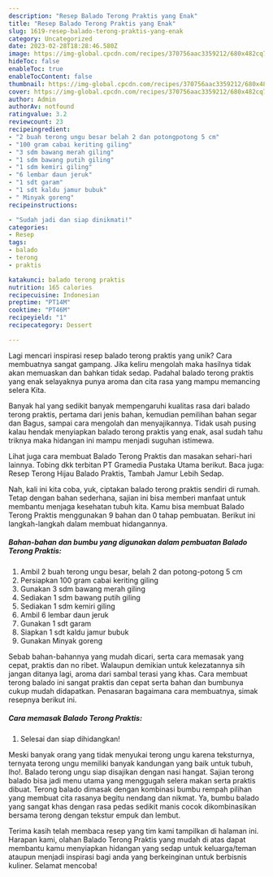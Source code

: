 ```yaml
---
description: "Resep Balado Terong Praktis yang Enak"
title: "Resep Balado Terong Praktis yang Enak"
slug: 1619-resep-balado-terong-praktis-yang-enak
category: Uncategorized
date: 2023-02-28T18:28:46.580Z
image: https://img-global.cpcdn.com/recipes/370756aac3359212/680x482cq70/balado-terong-praktis-foto-resep-utama.jpg
hideToc: false
enableToc: true
enableTocContent: false
thumbnail: https://img-global.cpcdn.com/recipes/370756aac3359212/680x482cq70/balado-terong-praktis-foto-resep-utama.jpg
cover: https://img-global.cpcdn.com/recipes/370756aac3359212/680x482cq70/balado-terong-praktis-foto-resep-utama.jpg
author: Admin
authorAv: notfound
ratingvalue: 3.2
reviewcount: 23
recipeingredient:
- "2 buah terong ungu besar belah 2 dan potongpotong 5 cm"
- "100 gram cabai keriting giling"
- "3 sdm bawang merah giling"
- "1 sdm bawang putih giling"
- "1 sdm kemiri giling"
- "6 lembar daun jeruk"
- "1 sdt garam"
- "1 sdt kaldu jamur bubuk"
- " Minyak goreng"
recipeinstructions:

- "Sudah jadi dan siap dinikmati!"
categories:
- Resep
tags:
- balado
- terong
- praktis

katakunci: balado terong praktis 
nutrition: 165 calories
recipecuisine: Indonesian
preptime: "PT14M"
cooktime: "PT46M"
recipeyield: "1"
recipecategory: Dessert

---
```





Lagi mencari inspirasi resep balado terong praktis yang unik? Cara membuatnya sangat gampang. Jika keliru mengolah maka hasilnya tidak akan memuaskan dan bahkan tidak sedap. Padahal balado terong praktis yang enak selayaknya punya aroma dan cita rasa yang mampu memancing selera Kita.





Banyak hal yang sedikit banyak mempengaruhi kualitas rasa dari balado terong praktis, pertama dari jenis bahan, kemudian pemilihan bahan segar dan Bagus, sampai cara mengolah dan menyajikannya. Tidak usah pusing kalau hendak menyiapkan balado terong praktis yang enak,      asal sudah tahu triknya maka hidangan ini mampu menjadi suguhan istimewa.














Lihat juga cara membuat Balado Terong Praktis dan masakan sehari-hari lainnya. Tobing dkk terbitan PT Gramedia Pustaka Utama berikut. Baca juga: Resep Terong Hijau Balado Praktis, Tambah Jamur Lebih Sedap.






Nah, kali ini kita coba, yuk, ciptakan balado terong praktis sendiri di rumah. Tetap dengan bahan sederhana, sajian ini bisa memberi manfaat untuk membantu menjaga kesehatan tubuh kita. Kamu bisa membuat Balado Terong Praktis menggunakan 9 bahan dan 0 tahap pembuatan. Berikut ini langkah-langkah dalam membuat hidangannya.

<!--inarticleads1-->

##### Bahan-bahan dan bumbu yang digunakan dalam pembuatan Balado Terong Praktis:

1. Ambil 2 buah terong ungu besar, belah 2 dan potong-potong 5 cm
1. Persiapkan 100 gram cabai keriting giling
1. Gunakan 3 sdm bawang merah giling
1. Sediakan 1 sdm bawang putih giling
1. Sediakan 1 sdm kemiri giling
1. Ambil 6 lembar daun jeruk
1. Gunakan 1 sdt garam
1. Siapkan 1 sdt kaldu jamur bubuk
1. Gunakan  Minyak goreng


Sebab bahan-bahannya yang mudah dicari, serta cara memasak yang cepat, praktis dan no ribet. Walaupun demikian untuk kelezatannya sih jangan ditanya lagi, aroma dari sambal terasi yang khas. Cara membuat terong balado ini sangat praktis dan cepat serta bahan dan bumbunya cukup mudah didapatkan. Penasaran bagaimana cara membuatnya, simak resepnya berikut ini. 

<!--inarticleads2-->

##### Cara memasak Balado Terong Praktis:


1. Selesai dan siap dihidangkan!

Meski banyak orang yang tidak menyukai terong ungu karena teksturnya, ternyata terong ungu memiliki banyak kandungan yang baik untuk tubuh, lho!. Balado terong ungu siap disajikan dengan nasi hangat. Sajian terong balado bisa jadi menu utama yang menggugah selera makan serta praktis dibuat. Terong balado dimasak dengan kombinasi bumbu rempah pilihan yang membuat cita rasanya begitu nendang dan nikmat. Ya, bumbu balado yang sangat khas dengan rasa pedas sedikit manis cocok dikombinasikan bersama terong dengan tekstur empuk dan lembut. 

Terima kasih telah membaca resep yang tim kami tampilkan di halaman ini. Harapan kami, olahan Balado Terong Praktis yang mudah di atas dapat membantu kamu menyiapkan hidangan yang sedap untuk keluarga/teman ataupun menjadi inspirasi bagi anda yang berkeinginan untuk berbisnis kuliner. Selamat mencoba!
